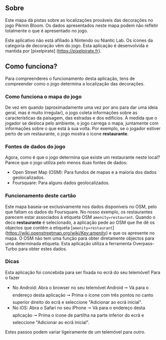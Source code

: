 ## Sobre

Este mapa dá pistas sobre as localizações prováveis das decorações no jogo Pikmin Bloom. Os dados apresentados neste mapa podem não refletir totalmente o que é apresentado no jogo.

Este aplicativo não está afiliado à Nintendo ou Niantic Lab. Os ícones da categoria de decoração vêm do jogo. Esta aplicação é desenvolvida e mantida por [pixelpirate] (https://pixelpirate.fr).

## Como funciona?

Para compreenderes o funcionamento desta aplicação, tens de compreender como o jogo determina a localização das decorações.

### Como funciona o mapa do jogo

De vez em quando (aproximadamente uma vez por ano para dar uma ideia geral, mas é muito irregular), o jogo coleta informações sobre as características da paisagem, das estradas e dos edifícios.
À medida que o jogador se desloca pelo ambiente, o jogo carrega o mapa, juntamente com informações sobre o que está à sua volta.
Por exemplo, se o jogador estiver perto de um restaurante, o jogo mostra o ícone **restaurante**.

### Fontes de dados do jogo

Agora, como é que o jogo determina que existe um restaurante neste local? Parece que o jogo utiliza pelo menos duas fontes de dados:

- Open Street Map (OSM): Para fundos de mapas e a maioria dos dados geolocalizados.
- Foursquare: Para alguns dados geolocalizados.

### Funcionamento deste cartão

Este mapa baseia-se exclusivamente nos dados disponíveis no OSM, pelo que faltam os dados do Foursquare. No nosso exemplo, os restaurantes parecem estar associados à etiqueta OSM `amenity=restaurant`.
Quando o deco **restaurante** é selecionado, a aplicação pede ao OSM que lhe dê os objectos que contêm a etiqueta [`amenity=restaurant`] (https://wiki.openstreetmap.org/wiki/Key:amenity) e que os apresente no mapa.
O OSM não tem uma função para obter diretamente objectos para uma determinada etiqueta. Esta aplicação utiliza a ferramenta Overpass-Turbo para obter estes dados.

### Dicas

Esta aplicação foi concebida para ser fixada no ecrã do seu telemóvel! Para o fazer
- No Android: Abra o browser no seu telemóvel Android 🠖 Vá para o endereço desta aplicação 🠖 Prima o ícone com três pontos no canto superior direito do ecrã e seleccione "Adicionar ao ecrã inicial".
- No iOS: Abra o Safari no seu iPhone 🠖 Vá para o endereço desta aplicação 🠖 Prima o ícone de partilha na parte inferior do ecrã e seleccione "Adicionar ao ecrã inicial".

Estes passos podem variar ligeiramente de um telemóvel para outro.